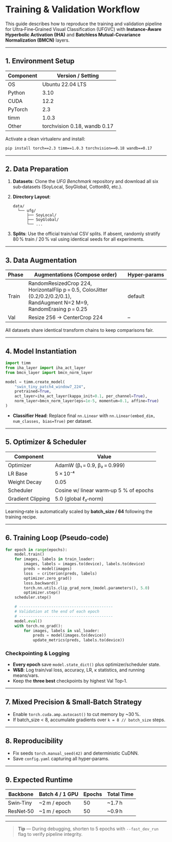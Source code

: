# Training & Validation Workflow

This guide describes how to reproduce the training and validation pipeline for Ultra‑Fine‑Grained Visual Classification (UFGVC) with **Instance‑Aware Hyperbolic Activation (IHA)** and **Batchless Mutual‑Covariance Normalization (BMCN)** layers.

---

## 1. Environment Setup

| Component | Version / Setting            |
| --------- | ---------------------------- |
| OS        | Ubuntu 22.04 LTS             |
| Python    | 3.10                         |
| CUDA      | 12.2                         |
| PyTorch   | 2.3                          |
| timm      | 1.0.3                        |
| Other     | torchvision 0.18, wandb 0.17 |

Activate a clean virtualenv and install:

```bash
pip install torch==2.3 timm==1.0.3 torchvision==0.18 wandb==0.17
```

---

## 2. Data Preparation

1. **Datasets**: Clone the *UFG Benchmark* repository and download all six sub‑datasets (SoyLocal, SoyGlobal, Cotton80, etc.).
2. **Directory Layout**:

   ```
   data/
     └── ufg/
         ├── SoyLocal/
         ├── SoyGlobal/
         └── ...
   ```
3. **Splits**: Use the official train/val CSV splits. If absent, randomly stratify 80 % train / 20 % val using identical seeds for all experiments.

---

## 3. Data Augmentation

| Phase | Augmentations (Compose order)                                                                                             | Hyper‑params |
| ----- | ------------------------------------------------------------------------------------------------------------------------- | ------------ |
| Train | RandomResizedCrop 224, HorizontalFlip p = 0.5, ColorJitter (0.2/0.2/0.2/0.1), RandAugment N=2 M=9, RandomErasing p = 0.25 | default      |
| Val   | Resize 256 → CenterCrop 224                                                                                               | –            |

All datasets share identical transform chains to keep comparisons fair.

---

## 4. Model Instantiation

```python
import timm
from iha_layer import iha_act_layer
from bmcn_layer import bmcn_norm_layer

model = timm.create_model(
    "swin_tiny_patch4_window7_224",
    pretrained=True,
    act_layer=iha_act_layer(kappa_init=0.1, per_channel=True),
    norm_layer=bmcn_norm_layer(eps=1e-5, momentum=0.1, affine=True)
)
```

* **Classifier Head**: Replace final `nn.Linear` with `nn.Linear(embed_dim, num_classes, bias=True)` per dataset.

---

## 5. Optimizer & Scheduler

| Component         | Value                                  |
| ----------------- | -------------------------------------- |
| Optimizer         | AdamW (β₁ = 0.9, β₂ = 0.999)           |
| LR Base           | 5 × 10⁻⁴                               |
| Weight Decay      | 0.05                                   |
| Scheduler         | Cosine w/ linear warm‑up 5 % of epochs |
| Gradient Clipping | 5.0 (global ℓ₂‑norm)                   |

Learning‑rate is automatically scaled by **batch\_size / 64** following the training recipe.

---

## 6. Training Loop (Pseudo‑code)

```python
for epoch in range(epochs):
    model.train()
    for images, labels in train_loader:
        images, labels = images.to(device), labels.to(device)
        preds = model(images)
        loss  = criterion(preds, labels)
        optimizer.zero_grad()
        loss.backward()
        torch.nn.utils.clip_grad_norm_(model.parameters(), 5.0)
        optimizer.step()
    scheduler.step()

    # -----------------------------------------
    # Validation at the end of each epoch
    # -----------------------------------------
    model.eval()
    with torch.no_grad():
        for images, labels in val_loader:
            preds = model(images.to(device))
            update_metrics(preds, labels.to(device))
```

### Checkpointing & Logging

* **Every epoch** save `model.state_dict()` plus optimizer/scheduler state.
* **W\&B**: Log train/val loss, accuracy, LR, κ statistics, and running means/vars.
* Keep the **three best** checkpoints by highest Val Top‑1.

---

## 7. Mixed Precision & Small‑Batch Strategy

* Enable `torch.cuda.amp.autocast()` to cut memory by \~30 %.
* If batch\_size < 8, accumulate gradients over `k = 8 // batch_size` steps.

---

## 8. Reproducibility

* Fix seeds `torch.manual_seed(42)` and deterministic CuDNN.
* Save `config.yaml` capturing all hyper‑params.

---

## 9. Expected Runtime

| Backbone  | Batch 4 / 1 GPU | Epochs | Total Time |
| --------- | --------------- | ------ | ---------- |
| Swin‑Tiny | \~2 m / epoch   | 50     | \~1.7 h    |
| ResNet‑50 | \~1 m / epoch   | 50     | \~0.9 h    |

---

> **Tip** — During debugging, shorten to 5 epochs with `--fast_dev_run` flag to verify pipeline integrity.
